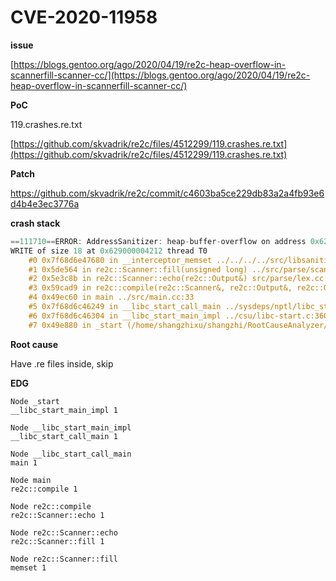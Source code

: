# CVE-2020-11958

**issue**

[https://blogs.gentoo.org/ago/2020/04/19/re2c-heap-overflow-in-scannerfill-scanner-cc/](https://blogs.gentoo.org/ago/2020/04/19/re2c-heap-overflow-in-scannerfill-scanner-cc/)

**PoC**

119.crashes.re.txt

[https://github.com/skvadrik/re2c/files/4512299/119.crashes.re.txt](https://github.com/skvadrik/re2c/files/4512299/119.crashes.re.txt)

**Patch**

https://github.com/skvadrik/re2c/commit/c4603ba5ce229db83a2a4fb93e6d4b4e3ec3776a

**crash stack**

```cpp
==111710==ERROR: AddressSanitizer: heap-buffer-overflow on address 0x629000004212 at pc 0x7f68d6e47681 bp 0x7fffe25192e0 sp 0x7fffe2518a90
WRITE of size 18 at 0x629000004212 thread T0
    #0 0x7f68d6e47680 in __interceptor_memset ../../../../src/libsanitizer/sanitizer_common/sanitizer_common_interceptors.inc:799
    #1 0x5de564 in re2c::Scanner::fill(unsigned long) ../src/parse/scanner.cc:167
    #2 0x5e3c8b in re2c::Scanner::echo(re2c::Output&) src/parse/lex.cc:87
    #3 0x59cad9 in re2c::compile(re2c::Scanner&, re2c::Output&, re2c::Opt&) ../src/compile.cc:148
    #4 0x49ec60 in main ../src/main.cc:33
    #5 0x7f68d6c46249 in __libc_start_call_main ../sysdeps/nptl/libc_start_call_main.h:58
    #6 0x7f68d6c46304 in __libc_start_main_impl ../csu/libc-start.c:360
    #7 0x49e880 in _start (/home/shangzhixu/shangzhi/RootCauseAnalyzer/gdb_test/RealWorldTest/CVE-2020-11958/re2c/__build_asan/re2c+0x49e880)
```

**Root cause**

Have .re files inside, skip

**EDG**

```
Node _start
__libc_start_main_impl 1

Node __libc_start_main_impl
__libc_start_call_main 1

Node __libc_start_call_main
main 1

Node main
re2c::compile 1

Node re2c::compile
re2c::Scanner::echo 1

Node re2c::Scanner::echo
re2c::Scanner::fill 1

Node re2c::Scanner::fill
memset 1
```

